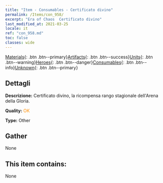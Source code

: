```yaml
---
title: "Item - Consumables - Certificato divino"
permalink: /Items/con_958/
excerpt: "Era of Chaos  Certificato divino"
last_modified_at: 2021-03-25
locale: it
ref: "con_958.md"
toc: false
classes: wide
---
```

 [Materials](/it/Items/){: .btn .btn--primary}[Artifacts](/it/Items/Artifacts/){: .btn .btn--success}[Units](/it/Items/Units/){: .btn .btn--warning}[Heroes](/it/Items/Heroes/){: .btn .btn--danger}[Consumables](/it/Items/Consumables/){: .btn .btn--info}[Unknown](/it/Items/Unknown/){: .btn .btn--primary}

## Dettagli
 **Descrizione:** Certificato divino, la ricompensa rango stagionale dell'Arena della Gloria.

 **Quality:** <span style="color: #FF8C00">OK</span>

 **Type:** Other

## Gather

  None

## This item contains:

  None

